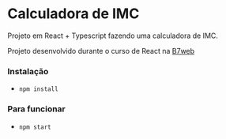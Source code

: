 # Calculadora de IMC

Projeto em React + Typescript
fazendo uma calculadora de IMC.

Projeto desenvolvido durante o curso de React na [B7web](http://b7web.com.br)
### Instalação
- `npm install`

### Para funcionar
- `npm start`